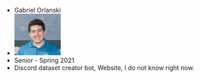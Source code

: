 * Gabriel Orlanski
* ![alt text](https://github.com/gabeorlanski/lab2part1/blob/master/small_pic.jpg?raw=true)
* Senior - Spring 2021
* Discord dataset creator bot, Website, I do not know right now.
